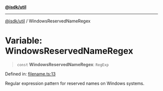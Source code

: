 [**@isdk/util**](../README.md)

***

[@isdk/util](../globals.md) / WindowsReservedNameRegex

# Variable: WindowsReservedNameRegex

> `const` **WindowsReservedNameRegex**: `RegExp`

Defined in: [filename.ts:13](https://github.com/isdk/util.js/blob/e52ad0627fc33dea09d8db6ef431d619770364c0/src/filename.ts#L13)

Regular expression pattern for reserved names on Windows systems.
